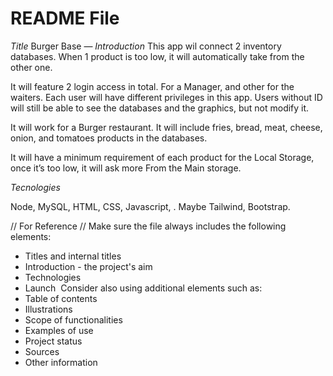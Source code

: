 # README File

*Title* 
Burger Base
—
*Introduction*
This app wil connect 2 inventory databases. 
When 1 product is too low, it will automatically take from the other one.


It will feature 2  login access in total.
For a Manager, and other for the waiters.
Each user will have different privileges in this app. 
Users without ID will still be able to see the databases and the graphics, but not modify it.

It will work for a Burger restaurant. 
It will include fries, bread, meat, cheese, onion,  and tomatoes products in the databases.

It will have a minimum requirement of each product for the Local Storage, once it’s too low, it will ask more 
From the Main storage. 

*Tecnologies*

Node, MySQL, HTML, CSS, Javascript, . Maybe Tailwind, Bootstrap.




// For Reference //
Make sure the file always includes the following elements:
* Titles and internal titles
* Introduction - the project's aim
* Technologies
* Launch
 Consider also using additional elements such as: 
* Table of contents
* Illustrations
* Scope of functionalities 
* Examples of use
* Project status 
* Sources
* Other information
